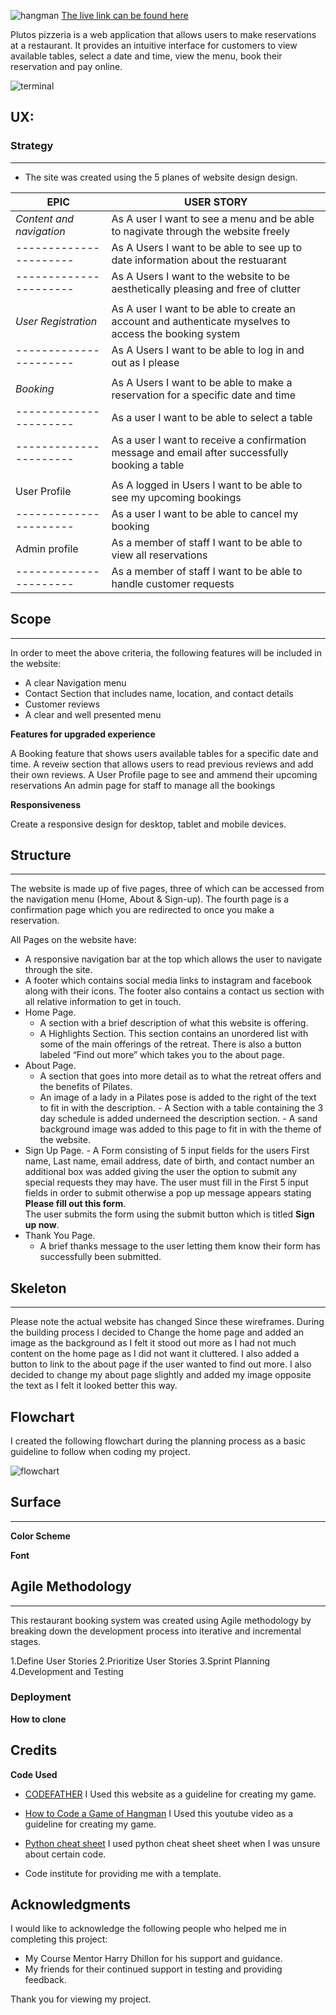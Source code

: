 
![hangman](assets/images/HANGMAN.jpg)
[The live link can be found here](https://hangman32.herokuapp.com/)

Plutos pizzeria is a web application that allows users to make reservations at a restaurant. It provides an intuitive interface for customers to view available tables, select a date and time, view the menu, book their reservation and pay online.

![terminal](assets/images/pic1.png)

## UX:

### Strategy
__________________________________________________________________________________________________________________________________________________________________
- The site was created using the 5 planes of website design design.

| EPIC  | USER STORY |
| ------------- | ------------- |
| *Content and navigation*  | As A user I want to see a menu and be able to nagivate through the website freely                                                |
| ----------------------    | As A Users I want to be able to see up to date information about the restuarant                                                  |
| ----------------------    | As A Users I want to the website to be aesthetically pleasing and free of clutter                                                |
|                           |
| *User Registration*       | As A user I want to be able to create an account and authenticate myselves to access the booking system                          |
| ----------------------    | As A Users I want to be able to log in and out as I please                                                                       |
|                           |  
| *Booking*                 | As A Users I want to be able to make a reservation for a specific date and time                                                   | | ----------------------    | As A Users I want to be able to specify the number of guests                                                                      |
| ----------------------    | As a user I want to be able to select a table 
| ----------------------    | As a user I want to receive a confirmation message and email after successfully booking a table                                   |
|                           |                                                                                                                                   |
| User Profile              | As A logged in Users I want to be able to see my upcoming bookings                                                                |
| ----------------------    | As a user I want to be able to cancel my booking                                                                                  |
| Admin profile             | As a member of staff I want to be able to view all reservations                                                                   |
| ----------------------    |  As a member of staff I want to be able to handle customer requests                                                               |


## Scope
_________________________________________________________________________________________________________________________________________________________________
In order to meet the above criteria, the following features will be included in the website:

- A clear Navigation menu 
- Contact Section that includes name, location, and contact details
- Customer reviews
- A clear and well presented menu

 **Features for upgraded experience**

A Booking feature that shows users available tables for a specific date and time.
A reveiw section that allows users to read previous reviews and add their own reviews.
A User Profile page to see and ammend their upcoming reservations
An admin page for staff to manage all the bookings

**Responsiveness**

Create a responsive design for desktop, tablet and mobile devices.



## Structure
__________________________________________________________________________________________________________________________________________________________________
The website is made up of five pages, three of which can be accessed from the navigation menu (Home, About & Sign-up). The fourth page is a confirmation page which you are redirected to once you make a reservation.

All Pages on the website have:

- A responsive navigation bar at the top which allows the user to navigate through the site. 
- A footer which contains social media links to instagram and facebook along with their icons. The footer also contains a contact us section with all relative information to get in touch.
- Home Page.
    - A section with a brief description of what this website is offering.
     - A Highlights Section. This section contains an unordered list with some of the main offerings of the retreat. There is also a button labeled “Find out more” which takes you to the about page.
- About Page.
     - A section that goes into more detail as to what the retreat offers and the benefits of Pilates.
     - An image of a lady in a Pilates pose is added to the right of the text to fit in with the description.
      - A Section with a table containing the 3 day schedule is added underneed the description section.
      - A sand background image was added to this page to fit in with the theme of the website.
- Sign Up Page.
      - A Form consisting of 5 input fields for the users First name, Last name, email address, date of birth, and contact number an additional box was added giving            the user the option to submit any special requests they may have.
         The user must fill in the First 5 input fields in order to submit otherwise a pop up message appears stating  **Please fill out this form**.  
            The user submits the form using the submit button which is titled **Sign up now**. 
- Thank You Page.
   - A brief thanks message to the user letting them know their form has successfully been submitted.

## Skeleton
__________________________________________________________________________________________________________________________________________________________________
Please note the actual website has changed Since these wireframes.
During the building process I decided to Change the home page and added an image as the background as I felt it stood out more as I had not much content on the home page as I did not want it cluttered. I also added a button to link to the about page if the user wanted to find out more.
I also decided to change my about page slightly and added my image opposite the text as I felt it looked better this way.

## Flowchart

I created the following flowchart during the planning process as a basic guideline to follow when coding my project.

![flowchart](assets/images/flow.png)



## Surface
__________________________________________________________________________________________________________________________________________________________________

**Color Scheme**


**Font**


## Agile Methodology
__________________________________________________________________________________________________________________________________________________________________

This restaurant booking system was created using Agile methodology by breaking down the development process into iterative and incremental stages.

1.Define User Stories
2.Prioritize User Stories
3.Sprint Planning
4.Development and Testing


 
### Deployment


 **How to clone**

 ## Credits
 
**Code Used**

- [CODEFATHER](https://codefather.tech/blog/hangman-game-python/) I Used this website as a guideline for creating my game.

- [How to Code a Game of Hangman](https://www.youtube.com/watch?v=cJJTnI22IF8) I Used this youtube video as a guideline for creating my game.

- [Python cheat sheet](https://www.pythoncheatsheet.org/cheatsheet/basics) I used python cheat sheet sheet when I was unsure about certain code.
- Code institute for providing me with a template.

 
 
## Acknowledgments

I would like to acknowledge the following people who helped me in completing this project:
- My Course Mentor Harry Dhillon for his support and guidance.
- My friends for their continued support in testing and providing feedback.

Thank you for viewing my project.
